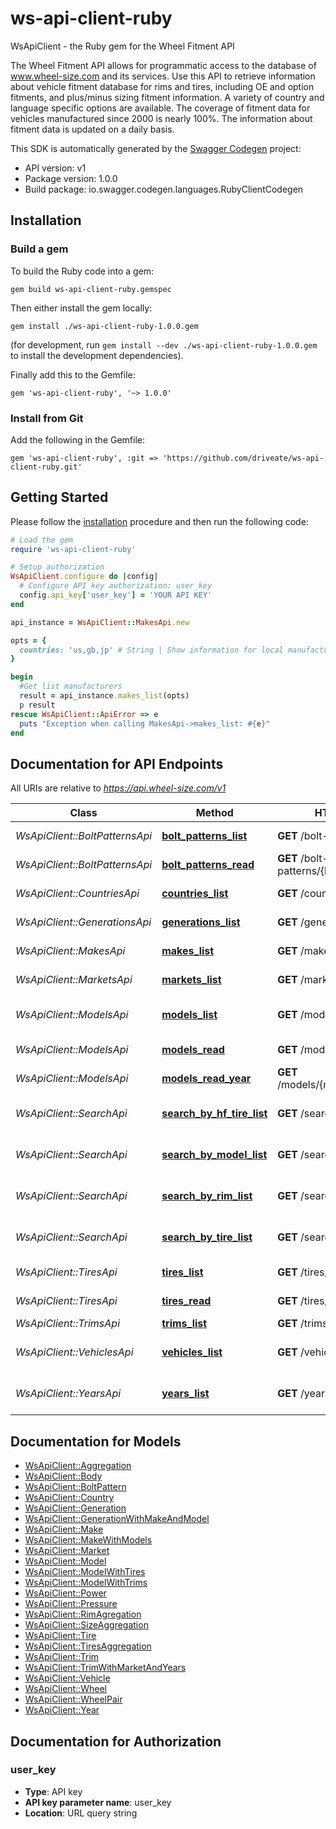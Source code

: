 # ws-api-client-ruby

WsApiClient - the Ruby gem for the Wheel Fitment API

The Wheel Fitment API allows for programmatic access to the database of www.wheel-size.com and its services. Use this API to retrieve information about vehicle fitment database for rims and tires, including OE and option fitments, and plus/minus sizing fitment information. A variety of country and language specific options are available. The coverage of fitment data for vehicles manufactured since 2000 is nearly 100%.  The information about fitment data is updated on a daily basis.

This SDK is automatically generated by the [Swagger Codegen](https://github.com/swagger-api/swagger-codegen) project:

- API version: v1
- Package version: 1.0.0
- Build package: io.swagger.codegen.languages.RubyClientCodegen

## Installation

### Build a gem

To build the Ruby code into a gem:

```shell
gem build ws-api-client-ruby.gemspec
```

Then either install the gem locally:

```shell
gem install ./ws-api-client-ruby-1.0.0.gem
```
(for development, run `gem install --dev ./ws-api-client-ruby-1.0.0.gem` to install the development dependencies).

Finally add this to the Gemfile:

    gem 'ws-api-client-ruby', '~> 1.0.0'

### Install from Git

Add the following in the Gemfile:

    gem 'ws-api-client-ruby', :git => 'https://github.com/driveate/ws-api-client-ruby.git'

## Getting Started

Please follow the [installation](#installation) procedure and then run the following code:
```ruby
# Load the gem
require 'ws-api-client-ruby'

# Setup authorization
WsApiClient.configure do |config|
  # Configure API key authorization: user_key
  config.api_key['user_key'] = 'YOUR API KEY'
end

api_instance = WsApiClient::MakesApi.new

opts = {
  countries: 'us,gb,jp' # String | Show information for local manufacturers from specified countries only. Use `GET /countries/` method to get the full list of countries. (e.g. `us,gb,jp`)
}

begin
  #Get list manufacturers
  result = api_instance.makes_list(opts)
  p result
rescue WsApiClient::ApiError => e
  puts "Exception when calling MakesApi->makes_list: #{e}"
end

```

## Documentation for API Endpoints

All URIs are relative to *https://api.wheel-size.com/v1*

Class | Method | HTTP request | Description
------------ | ------------- | ------------- | -------------
*WsApiClient::BoltPatternsApi* | [**bolt_patterns_list**](docs/BoltPatternsApi.md#bolt_patterns_list) | **GET** /bolt-patterns/ | Get list of bolt patterns
*WsApiClient::BoltPatternsApi* | [**bolt_patterns_read**](docs/BoltPatternsApi.md#bolt_patterns_read) | **GET** /bolt-patterns/{bolt_pattern}/ | Model modifications by bolt pattern
*WsApiClient::CountriesApi* | [**countries_list**](docs/CountriesApi.md#countries_list) | **GET** /countries/ | Returns a list of countries
*WsApiClient::GenerationsApi* | [**generations_list**](docs/GenerationsApi.md#generations_list) | **GET** /generations/ | Generations for the given model
*WsApiClient::MakesApi* | [**makes_list**](docs/MakesApi.md#makes_list) | **GET** /makes/ | Returns a list of manufacturers
*WsApiClient::MarketsApi* | [**markets_list**](docs/MarketsApi.md#markets_list) | **GET** /markets/ | Returns a list of markets/regions
*WsApiClient::ModelsApi* | [**models_list**](docs/ModelsApi.md#models_list) | **GET** /models/ | Returns a list of models by manufacturer
*WsApiClient::ModelsApi* | [**models_read**](docs/ModelsApi.md#models_read) | **GET** /models/{make}/{slug}/ | Get more info about model
*WsApiClient::ModelsApi* | [**models_read_year**](docs/ModelsApi.md#models_read_year) | **GET** /models/{make}/{slug}/{year}/ | Get more info about model/year
*WsApiClient::SearchApi* | [**search_by_hf_tire_list**](docs/SearchApi.md#search_by_hf_tire_list) | **GET** /search/by_hf_tire/ | Find models matching given high flotation tire
*WsApiClient::SearchApi* | [**search_by_model_list**](docs/SearchApi.md#search_by_model_list) | **GET** /search/by_model/ | Find OE and option fitments by model/year/trim
*WsApiClient::SearchApi* | [**search_by_rim_list**](docs/SearchApi.md#search_by_rim_list) | **GET** /search/by_rim/ | Find models matching given rim parameters
*WsApiClient::SearchApi* | [**search_by_tire_list**](docs/SearchApi.md#search_by_tire_list) | **GET** /search/by_tire/ | Find models matching given tire parameters
*WsApiClient::TiresApi* | [**tires_list**](docs/TiresApi.md#tires_list) | **GET** /tires/ | Returns a list of tires
*WsApiClient::TiresApi* | [**tires_read**](docs/TiresApi.md#tires_read) | **GET** /tires/{tire}/ | Model modifications matching given tire
*WsApiClient::TrimsApi* | [**trims_list**](docs/TrimsApi.md#trims_list) | **GET** /trims/ | Model modifications
*WsApiClient::VehiclesApi* | [**vehicles_list**](docs/VehiclesApi.md#vehicles_list) | **GET** /vehicles/ | Find OE and option fitments by model/year/trim
*WsApiClient::YearsApi* | [**years_list**](docs/YearsApi.md#years_list) | **GET** /years/ | Returns list of years for the given manufacturer/model


## Documentation for Models

 - [WsApiClient::Aggregation](docs/Aggregation.md)
 - [WsApiClient::Body](docs/Body.md)
 - [WsApiClient::BoltPattern](docs/BoltPattern.md)
 - [WsApiClient::Country](docs/Country.md)
 - [WsApiClient::Generation](docs/Generation.md)
 - [WsApiClient::GenerationWithMakeAndModel](docs/GenerationWithMakeAndModel.md)
 - [WsApiClient::Make](docs/Make.md)
 - [WsApiClient::MakeWithModels](docs/MakeWithModels.md)
 - [WsApiClient::Market](docs/Market.md)
 - [WsApiClient::Model](docs/Model.md)
 - [WsApiClient::ModelWithTires](docs/ModelWithTires.md)
 - [WsApiClient::ModelWithTrims](docs/ModelWithTrims.md)
 - [WsApiClient::Power](docs/Power.md)
 - [WsApiClient::Pressure](docs/Pressure.md)
 - [WsApiClient::RimAgregation](docs/RimAgregation.md)
 - [WsApiClient::SizeAggregation](docs/SizeAggregation.md)
 - [WsApiClient::Tire](docs/Tire.md)
 - [WsApiClient::TiresAggregation](docs/TiresAggregation.md)
 - [WsApiClient::Trim](docs/Trim.md)
 - [WsApiClient::TrimWithMarketAndYears](docs/TrimWithMarketAndYears.md)
 - [WsApiClient::Vehicle](docs/Vehicle.md)
 - [WsApiClient::Wheel](docs/Wheel.md)
 - [WsApiClient::WheelPair](docs/WheelPair.md)
 - [WsApiClient::Year](docs/Year.md)


## Documentation for Authorization


### user_key

- **Type**: API key
- **API key parameter name**: user_key
- **Location**: URL query string

